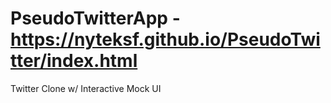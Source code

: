 # PseudoTwitterApp - https://nyteksf.github.io/PseudoTwitter/index.html
Twitter Clone w/ Interactive Mock UI
